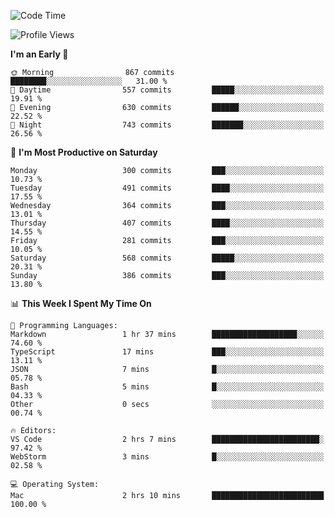 <!--START_SECTION:waka-->
![Code Time](http://img.shields.io/badge/Code%20Time-1%2C887%20hrs%2021%20mins-blue)

![Profile Views](http://img.shields.io/badge/Profile%20Views-0-blue)

**I'm an Early 🐤** 

```text
🌞 Morning                867 commits         ████████░░░░░░░░░░░░░░░░░   31.00 % 
🌆 Daytime                557 commits         █████░░░░░░░░░░░░░░░░░░░░   19.91 % 
🌃 Evening                630 commits         ██████░░░░░░░░░░░░░░░░░░░   22.52 % 
🌙 Night                  743 commits         ███████░░░░░░░░░░░░░░░░░░   26.56 % 
```
📅 **I'm Most Productive on Saturday** 

```text
Monday                   300 commits         ███░░░░░░░░░░░░░░░░░░░░░░   10.73 % 
Tuesday                  491 commits         ████░░░░░░░░░░░░░░░░░░░░░   17.55 % 
Wednesday                364 commits         ███░░░░░░░░░░░░░░░░░░░░░░   13.01 % 
Thursday                 407 commits         ████░░░░░░░░░░░░░░░░░░░░░   14.55 % 
Friday                   281 commits         ███░░░░░░░░░░░░░░░░░░░░░░   10.05 % 
Saturday                 568 commits         █████░░░░░░░░░░░░░░░░░░░░   20.31 % 
Sunday                   386 commits         ███░░░░░░░░░░░░░░░░░░░░░░   13.80 % 
```


📊 **This Week I Spent My Time On** 

```text
💬 Programming Languages: 
Markdown                 1 hr 37 mins        ███████████████████░░░░░░   74.60 % 
TypeScript               17 mins             ███░░░░░░░░░░░░░░░░░░░░░░   13.11 % 
JSON                     7 mins              █░░░░░░░░░░░░░░░░░░░░░░░░   05.78 % 
Bash                     5 mins              █░░░░░░░░░░░░░░░░░░░░░░░░   04.33 % 
Other                    0 secs              ░░░░░░░░░░░░░░░░░░░░░░░░░   00.74 % 

🔥 Editors: 
VS Code                  2 hrs 7 mins        ████████████████████████░   97.42 % 
WebStorm                 3 mins              █░░░░░░░░░░░░░░░░░░░░░░░░   02.58 % 

💻 Operating System: 
Mac                      2 hrs 10 mins       █████████████████████████   100.00 % 
```


<!--END_SECTION:waka-->
